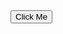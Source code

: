 <div id="setting">
    <canvas id="canvas"></canvas>
    <p style="display: none;">Choose your fighter!</p>
</div>
<button class="button" onclick="switchText()">Click Me</button>

<script>
    let canvasVisible = true;

    function switchText() {
        const canvas = document.getElementById("canvas");
        const paragraph = document.querySelector("#setting p");

        if (canvasVisible) {
            canvas.style.display = "none";
            paragraph.style.display = "block";
        } else {
            canvas.style.display = "block";
            paragraph.style.display = "none";
        }

        canvasVisible = !canvasVisible;
    }
</script>
